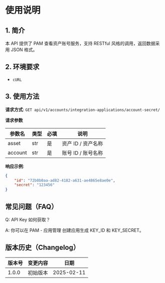 # 使用说明

## 1. 简介

本 API 提供了 PAM 查看资产账号服务，支持 RESTful 风格的调用，返回数据采用 JSON 格式。

## 2. 环境要求

- `cURL`

## 3. 使用方法

**请求方式**: `GET api/v1/accounts/integration-applications/account-secret/`

**请求参数**

| 参数名    | 类型   | 必填 | 说明            |
|----------|------|-----|---------------|
| asset    | str  | 是   | 资产 ID / 资产名称 |
| account  | str  | 是   | 账号 ID / 账号名称 |

**响应示例**:
```json
{
    "id": "72b0b0aa-ad82-4182-a631-ae4865e8ae0e", 
    "secret": "123456"
}
```

## 常见问题（FAQ）

Q: API Key 如何获取？

A: 你可以在 PAM - 应用管理 创建应用生成 KEY_ID 和 KEY_SECRET。

## 版本历史（Changelog）

| 版本号   | 变更内容              | 日期         |
| ----- | ----------------- |------------|
| 1.0.0 | 初始版本              | 2025-02-11 |
